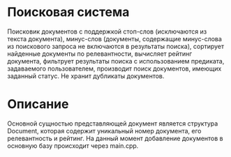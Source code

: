 # Поисковая система
Поисковик документов с поддержкой стоп-слов (исключаются из текста документа), минус-слов (документы, содержащие минус-слова из поискового запроса не включаются в результаты поиска), сортирует найденные документы по релевантности, вычисляет рейтинг документа, фильтрует результаты поиска с использованием предиката, задаваемого пользователем, производит поиск документов, имеющих заданный статус. Не хранит дубликаты документов.
# Описание
Основной сущностью представляющей документ является структура Document, которая содержит уникальный номер документа, его релевантность и рейтинг. На данный момент добавление документов в основную базу происходит через main.cpp.


